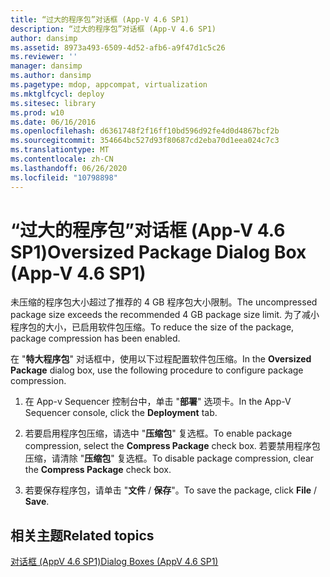 ```yaml
---
title: “过大的程序包”对话框 (App-V 4.6 SP1)
description: “过大的程序包”对话框 (App-V 4.6 SP1)
author: dansimp
ms.assetid: 8973a493-6509-4d52-afb6-a9f47d1c5c26
ms.reviewer: ''
manager: dansimp
ms.author: dansimp
ms.pagetype: mdop, appcompat, virtualization
ms.mktglfcycl: deploy
ms.sitesec: library
ms.prod: w10
ms.date: 06/16/2016
ms.openlocfilehash: d6361748f2f16ff10bd596d92fe4d0d4867bcf2b
ms.sourcegitcommit: 354664bc527d93f80687cd2eba70d1eea024c7c3
ms.translationtype: MT
ms.contentlocale: zh-CN
ms.lasthandoff: 06/26/2020
ms.locfileid: "10798898"
---
```

# <span data-ttu-id="25e50-103">“过大的程序包”对话框 (App-V 4.6 SP1)</span><span class="sxs-lookup"><span data-stu-id="25e50-103">Oversized Package Dialog Box (App-V 4.6 SP1)</span></span>


<span data-ttu-id="25e50-104">未压缩的程序包大小超过了推荐的 4 GB 程序包大小限制。</span><span class="sxs-lookup"><span data-stu-id="25e50-104">The uncompressed package size exceeds the recommended 4 GB package size limit.</span></span> <span data-ttu-id="25e50-105">为了减小程序包的大小，已启用软件包压缩。</span><span class="sxs-lookup"><span data-stu-id="25e50-105">To reduce the size of the package, package compression has been enabled.</span></span>

<span data-ttu-id="25e50-106">在 "**特大程序包**" 对话框中，使用以下过程配置软件包压缩。</span><span class="sxs-lookup"><span data-stu-id="25e50-106">In the **Oversized Package** dialog box, use the following procedure to configure package compression.</span></span>

1.  <span data-ttu-id="25e50-107">在 App-v Sequencer 控制台中，单击 "**部署**" 选项卡。</span><span class="sxs-lookup"><span data-stu-id="25e50-107">In the App-V Sequencer console, click the **Deployment** tab.</span></span>

2.  <span data-ttu-id="25e50-108">若要启用程序包压缩，请选中 "**压缩包**" 复选框。</span><span class="sxs-lookup"><span data-stu-id="25e50-108">To enable package compression, select the **Compress Package** check box.</span></span> <span data-ttu-id="25e50-109">若要禁用程序包压缩，请清除 "**压缩包**" 复选框。</span><span class="sxs-lookup"><span data-stu-id="25e50-109">To disable package compression, clear the **Compress Package** check box.</span></span>

3.  <span data-ttu-id="25e50-110">若要保存程序包，请单击 "**文件**  /  **保存**"。</span><span class="sxs-lookup"><span data-stu-id="25e50-110">To save the package, click **File** / **Save**.</span></span>

## <span data-ttu-id="25e50-111">相关主题</span><span class="sxs-lookup"><span data-stu-id="25e50-111">Related topics</span></span>


[<span data-ttu-id="25e50-112">对话框 (AppV 4.6 SP1)</span><span class="sxs-lookup"><span data-stu-id="25e50-112">Dialog Boxes (AppV 4.6 SP1)</span></span>](dialog-boxes--appv-46-sp1-.md)

 

 





